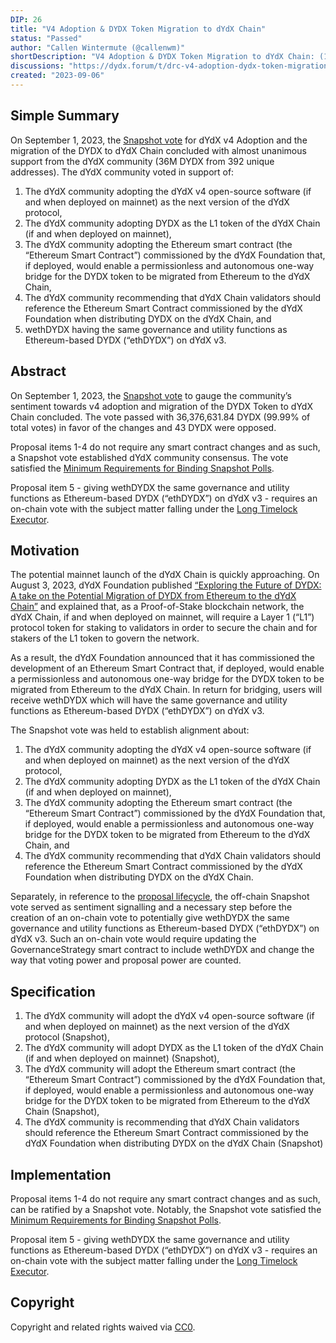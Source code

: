 ```yaml
---
DIP: 26
title: "V4 Adoption & DYDX Token Migration to dYdX Chain"
status: "Passed"
author: "Callen Wintermute (@callenwm)"
shortDescription: "V4 Adoption & DYDX Token Migration to dYdX Chain: (1) adopt dYdX v4 open source software, (2) adopt DYDX as the L1 token of the dYdX Chain, (3) adopt the Ethereum Smart Contract commissioned by the dYdX Foundation that, if deployed, could enable a permissionless and autonomous one-way bridge for the ethDYDX token to be migrated from Ethereum to the dYdX Chain, (4) recommend that dYdX Chain validators (if and when dYdX Chain is deployed on mainnet) reference Ethereum Smart Contract when minting tokens on the dYdX Chain, and (5) give wethDYDX the same governance and utility functions as Ethereum-based DYDX (“ethDYDX”) on dYdX v3."
discussions: "https://dydx.forum/t/drc-v4-adoption-dydx-token-migration-to-dydx-chain/970"
created: "2023-09-06"
---
```


## Simple Summary

On September 1, 2023, the [Snapshot vote]( https://snapshot.org/#/dydxgov.eth/proposal/0x17026e18317dc29fe745d3130246a83b1485612da9c97e7261e8f659cf33663c) for dYdX v4 Adoption and the migration of the DYDX to dYdX Chain concluded with almost unanimous support from the dYdX community (36M DYDX from 392 unique addresses). The dYdX community voted in support of:

1.	The dYdX community adopting the dYdX v4 open-source software (if and when deployed on mainnet) as the next version of the dYdX protocol,
2.	The dYdX community adopting DYDX as the L1 token of the dYdX Chain (if and when deployed on mainnet),
3.	The dYdX community adopting the Ethereum smart contract (the “Ethereum Smart Contract”) commissioned by the dYdX Foundation that, if deployed, would enable a permissionless and autonomous one-way bridge for the DYDX token to be migrated from Ethereum to the dYdX Chain, 
4.	The dYdX community recommending that dYdX Chain validators should reference the Ethereum Smart Contract commissioned by the dYdX Foundation when distributing DYDX on the dYdX Chain, and
5.	wethDYDX having the same governance and utility functions as Ethereum-based DYDX (“ethDYDX”) on dYdX v3.

## Abstract

On September 1, 2023, the [Snapshot vote](https://snapshot.org/#/dydxgov.eth/proposal/0x17026e18317dc29fe745d3130246a83b1485612da9c97e7261e8f659cf33663c) to gauge the community’s sentiment towards v4 adoption and migration of the DYDX Token to dYdX Chain concluded. The vote passed with 36,376,631.84 DYDX (99.99% of total votes) in favor of the changes and 43 DYDX were opposed.

Proposal items 1-4 do not require any smart contract changes and as such, a Snapshot vote established dYdX community consensus. The vote satisfied the 
[Minimum Requirements for Binding Snapshot Polls](https://dydx.forum/t/minimum-requirements-for-binding-snapshot-polls/923).

Proposal item 5 - giving wethDYDX the same governance and utility functions as Ethereum-based DYDX (“ethDYDX”) on dYdX v3 - requires an on-chain vote with the subject matter falling under the [Long Timelock Executor](https://docs.dydx.community/dydx-governance/voting-and-governance/governance-process#long-timelock-executor).


## Motivation

The potential mainnet launch of the dYdX Chain is quickly approaching. On August 3, 2023, dYdX Foundation published [“Exploring the Future of DYDX: A take on the Potential Migration of DYDX from Ethereum to the dYdX Chain”](https://dydx.foundation/blog/exploring-the-future-of-dydx) and explained that, as a Proof-of-Stake blockchain network, the dYdX Chain, if and when deployed on mainnet, will require a Layer 1 (“L1”) protocol token for staking to validators in order to secure the chain and for stakers of the L1 token to govern the network.

As a result, the dYdX Foundation announced that it has commissioned the development of an Ethereum Smart Contract that, if deployed, would enable a permissionless and autonomous one-way bridge for the DYDX token to be migrated from Ethereum to the dYdX Chain. In return for bridging, users will receive wethDYDX which will have the same governance and utility functions as Ethereum-based DYDX (“ethDYDX”) on dYdX v3.

The Snapshot vote was held to establish alignment about:
1.	The dYdX community adopting the dYdX v4 open-source software (if and when deployed on mainnet) as the next version of the dYdX protocol,
2.	The dYdX community adopting DYDX as the L1 token of the dYdX Chain (if and when deployed on mainnet),
3.	The dYdX community adopting the Ethereum smart contract (the “Ethereum Smart Contract”) commissioned by the dYdX Foundation that, if deployed, would enable a permissionless and autonomous one-way bridge for the DYDX token to be migrated from Ethereum to the dYdX Chain, and
4.	The dYdX community recommending that dYdX Chain validators should reference the Ethereum Smart Contract commissioned by the dYdX Foundation when distributing DYDX on the dYdX Chain. 

Separately, in reference to the [proposal lifecycle](https://docs.dydx.community/dydx-governance/voting-and-governance/dip-proposal-lifecycle), the off-chain Snapshot vote served as sentiment signalling and a necessary step before the creation of an on-chain vote to potentially give wethDYDX the same governance and utility functions as Ethereum-based DYDX (“ethDYDX”) on dYdX v3. Such an on-chain vote would require updating the GovernanceStrategy smart contract to include wethDYDX and change the way that voting power and proposal power are counted. 

## Specification

1.	The dYdX community will adopt the dYdX v4 open-source software (if and when deployed on mainnet) as the next version of the dYdX protocol (Snapshot),
2.	The dYdX community will adopt DYDX as the L1 token of the dYdX Chain (if and when deployed on mainnet) (Snapshot),
3.	The dYdX community will adopt the Ethereum smart contract (the “Ethereum Smart Contract”) commissioned by the dYdX Foundation that, if deployed, would enable a permissionless and autonomous one-way bridge for the DYDX token to be migrated from Ethereum to the dYdX Chain (Snapshot),
4.	The dYdX community is recommending that dYdX Chain validators should reference the Ethereum Smart Contract commissioned by the dYdX Foundation when distributing DYDX on the dYdX Chain (Snapshot)

## Implementation

Proposal items 1-4 do not require any smart contract changes and as such, can be ratified by a Snapshot vote. Notably, the Snapshot vote satisfied the [Minimum Requirements for Binding Snapshot Polls](https://dydx.forum/t/minimum-requirements-for-binding-snapshot-polls/923).

Proposal item 5 - giving wethDYDX the same governance and utility functions as Ethereum-based DYDX (“ethDYDX”) on dYdX v3 - requires an on-chain vote with the subject matter falling under the [Long Timelock Executor](https://docs.dydx.community/dydx-governance/voting-and-governance/governance-process#long-timelock-executor).

## Copyright

Copyright and related rights waived via [CC0](https://creativecommons.org/publicdomain/zero/1.0/).
